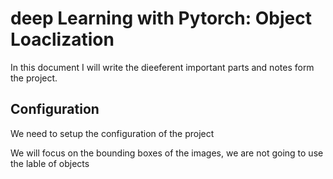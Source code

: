 # deep Learning with Pytorch: Object Loaclization
In this document I will write the dieeferent important parts and notes form the project.

## Configuration
We need to setup the configuration of the project

We will focus on the bounding boxes of the images, we are not going to use the lable of objects
